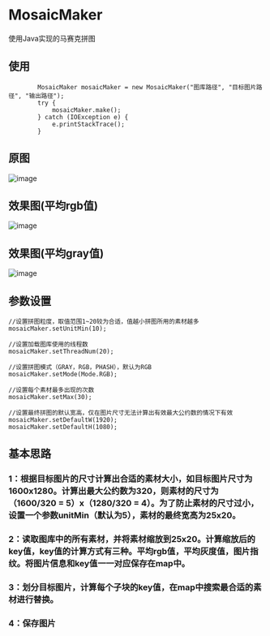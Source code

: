 # MosaicMaker
使用Java实现的马赛克拼图

## 使用
```
        MosaicMaker mosaicMaker = new MosaicMaker("图库路径", "目标图片路径", "输出路径");
        try {
            mosaicMaker.make();
        } catch (IOException e) {
            e.printStackTrace();
        }
```

## 原图
![image](https://github.com/Claner/MosaicMaker/blob/master/src/mosaic/YUI.jpg)

## 效果图(平均rgb值)
![image](https://github.com/Claner/MosaicMaker/blob/master/src/mosaic/YUI-5.jpg)

## 效果图(平均gray值)
![image](https://github.com/Claner/MosaicMaker/blob/master/src/mosaic/YUI-gray-5.jpg)

## 参数设置
```
//设置拼图粒度，取值范围1~20较为合适，值越小拼图所用的素材越多
mosaicMaker.setUnitMin(10);

//设置加载图库使用的线程数
mosaicMaker.setThreadNum(20);

//设置拼图模式（GRAY，RGB，PHASH），默认为RGB
mosaicMaker.setMode(Mode.RGB);

//设置每个素材最多出现的次数
mosaicMaker.setMax(30);

//设置最终拼图的默认宽高，仅在图片尺寸无法计算出有效最大公约数的情况下有效
mosaicMaker.setDefaultW(1920);
mosaicMaker.setDefaultH(1080);
```


## 基本思路



### 1：根据目标图片的尺寸计算出合适的素材大小，如目标图片尺寸为1600x1280。计算出最大公约数为320，则素材的尺寸为（1600/320 = 5）x（1280/320 = 4）。为了防止素材的尺寸过小，设置一个参数unitMin（默认为5），素材的最终宽高为25x20。

### 2：读取图库中的所有素材，并将素材缩放到25x20。计算缩放后的key值，key值的计算方式有三种。平均rgb值，平均灰度值，图片指纹。将图片信息和key值一一对应保存在map中。

### 3：划分目标图片，计算每个子块的key值，在map中搜索最合适的素材进行替换。

### 4：保存图片
